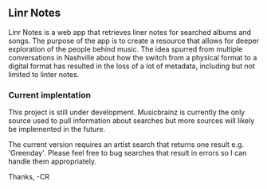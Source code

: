 ## Linr Notes

Linr Notes is a web app that retrieves liner notes for searched albums and songs. The purpose of the app is to create a resource that allows for deeper exploration of the people behind music. The idea spurred from multiple conversations in Nashville about how the switch from a physical format to a digital format has resulted in the loss of a lot of metadata, including but not limited to linter notes. 

### Current implentation
This project is still under development. Musicbrainz is currently the only source used to pull information about searches but more sources will likely be implemented in the future. 

The current version requires an artist search that returns one result e.g. 'Greenday'. Please feel free to bug searches that result in errors so I can handle them appropriately. 

Thanks,
-CR
